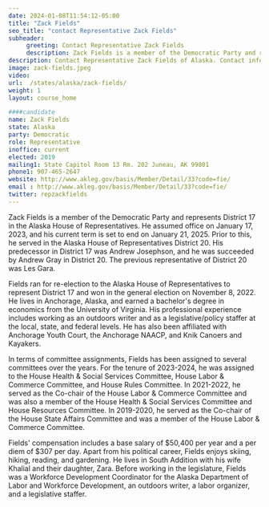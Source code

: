 ```yaml
---
date: 2024-01-08T11:54:12-05:00
title: "Zack Fields"
seo_title: "contact Representative Zack Fields"
subheader:
     greeting: Contact Representative Zack Fields
     description: Zack Fields is a member of the Democratic Party and represents District 17 in the Alaska House of Representatives. He assumed office on January 17, 2023, and his current term is set to end on January 21, 2025.
description: Contact Representative Zack Fields of Alaska. Contact information for Zack Fields includes email address, phone number, and mailing address.
image: zack-fields.jpeg
video:
url:  /states/alaska/zack-fields/
weight: 1
layout: course_home

####candidate
name: Zack Fields
state: Alaska
party: Democratic
role: Representative
inoffice: current
elected: 2019
mailing1: State Capitol Room 13 Rm. 202 Juneau, AK 99801
phone1: 907-465-2647
website: http://www.akleg.gov/basis/Member/Detail/33?code=fie/
email : http://www.akleg.gov/basis/Member/Detail/33?code=fie/
twitter: repzackfields
---
```


Zack Fields is a member of the Democratic Party and represents District 17 in the Alaska House of Representatives. He assumed office on January 17, 2023, and his current term is set to end on January 21, 2025. Prior to this, he served in the Alaska House of Representatives District 20. His predecessor in District 17 was Andrew Josephson, and he was succeeded by Andrew Gray in District 20. The previous representative of District 20 was Les Gara.

Fields ran for re-election to the Alaska House of Representatives to represent District 17 and won in the general election on November 8, 2022. He lives in Anchorage, Alaska, and earned a bachelor's degree in economics from the University of Virginia. His professional experience includes working as an outdoors writer and as a legislative/policy staffer at the local, state, and federal levels. He has also been affiliated with Anchorage Youth Court, the Anchorage NAACP, and Knik Canoers and Kayakers.

In terms of committee assignments, Fields has been assigned to several committees over the years. For the tenure of 2023-2024, he was assigned to the House Health & Social Services Committee, House Labor & Commerce Committee, and House Rules Committee. In 2021-2022, he served as the Co-chair of the House Labor & Commerce Committee and was also a member of the House Health & Social Services Committee and House Resources Committee. In 2019-2020, he served as the Co-chair of the House State Affairs Committee and was a member of the House Labor & Commerce Committee.

Fields' compensation includes a base salary of $50,400 per year and a per diem of $307 per day. Apart from his political career, Fields enjoys skiing, hiking, reading, and gardening. He lives in South Addition with his wife Khalial and their daughter, Zara. Before working in the legislature, Fields was a Workforce Development Coordinator for the Alaska Department of Labor and Workforce Development, an outdoors writer, a labor organizer, and a legislative staffer.
